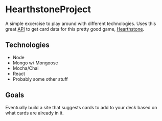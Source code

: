 # HearthstoneProject

A simple excercise to play around with different technologies. Uses this great [API](http://hearthstoneapi.com/) to get card data for this pretty good game, [Hearthstone](http://us.battle.net/hearthstone/en/).

## Technologies

* Node
* Mongo w/ Mongoose
* Mocha/Chai
* React
* Probably some other stuff

## Goals
Eventually build a site that suggests cards to add to your deck based on what cards are already in it.
